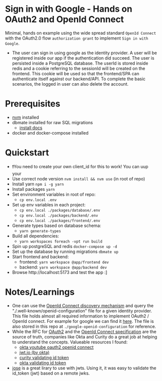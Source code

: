 # Sign in with Google - Hands on OAuth2 and OpenId Connect

Minimal, hands on example using the wide spread standard `OpenId Connect` with the
OAuth2.0 flow `authorization grant` to implement `Sign in with Google`.

- The user can sign in using google as the identity provider. A user will be
  registered inside our app if the authentication did succeed. The user is
  persisted inside a PostgreSQL database. The userId is stored inside redis and a
  cookie referring to the sessionId will be created on the frontend. This cookie
  will be used so that the frontend/SPA can authenticate itself against our
  backend/API. To complete the basic scenarios, the logged in user can also
  delete the account.

# Prerequisites

- [nvm](https://github.com/nvm-sh/nvm) installed
- dbmate installed for raw SQL migrations
  - [install docs](https://github.com/amacneil/dbmate#installation)
- docker and docker-compose installed

# Quickstart

- ❗You need to create your own client_id for this to work! You can uup your
- Use correct node version `nvm install && nvm use` (in root of repo)
- Install yarn `npm i -g yarn`
- Install packages `yarn`
- Set environment variables in root of repo:
  - `cp env.local .env`
- Set up env variables in each project:
  - `cp env.local ./packages/database/.env`
  - `cp env.local ./packages/backend/.env`
  - `cp env.local ./packages/frontend/.env`
- Generate types based on database schema:
  - `yarn generate-types`
- Build all dependencies:
  - `yarn workspaces foreach -vpt run build`
- Spin up postgreSQL and redis `docker-compose up -d`
- Set up the database by running migrations `dbmate up`
- Start frontend and backend:
  - frontend: `yarn workspace @app/frontend dev`
  - backend: `yarn workspace @app/backend dev`
- Browse http://localhost:5173 and test the app :]

# Notes/Learnings

- One can use the [OpenId Connect discovery mechanism](https://openid.net/specs/openid-connect-discovery-1_0.html#ProviderConfig) and query the "./.well-known/openid-configuration" file for a given identity
  provider. This file holds almost all required information to implement OAuth2 /
  OpenId connect. For example for google we can find it
  [here](https://accounts.google.com/.well-known/openid-configuration). The file
  is also stored in this repo at `./google-openid-configuration` for reference.
- While the RFC for [OAuth2](https://www.rfc-editor.org/rfc/rfc6749) and the
  [OpenId Connect specification](https://openid.net/connect/) are the source of
  truth, companies like Okta and Curity do a great job at helping to understand
  the concepts. Valueable resources I found:
  - [okta youtube oauth2 openid connect](https://www.youtube.com/watch?v=t18YB3xDfXI)
  - [jwt.io (by okta)](https://jwt.io/)
  - [curity validating id token](https://curity.io/resources/learn/validating-an-id-token/)
  - [okta validating id token](https://developer.okta.com/docs/guides/validate-id-tokens/main/)
- [jose](https://github.com/panva/jose) is a great lirary to use with jwts.
  Using it, it was easy to validate the id_token (jwt) based on a remote jwks.
